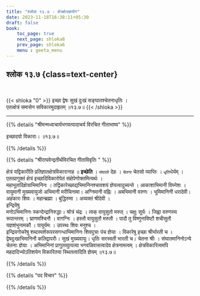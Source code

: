```yaml
---
title: "श्लोक १३.७ - क्षेत्रक्षेत्रज्ञयोग"
date: 2023-11-18T16:38:11+05:30
draft: false
book:
    toc_page: true
    next_page: shloka8
    prev_page: shloka6
    menu : geeta_menu
---
```




## श्लोक १३.७ {class=text-center}

<br/>

{{< shloka  "0"  >}}
इच्छा द्वेषः सुखं दुःखं सङ्घातश्चेतनाधृतिः ।  
एतत्क्षेत्रं समासेन सविकारमुदाहृतम् ॥१३.७॥
{{< /shloka >}}

---


{{% details "श्रीमन्मध्वाचार्यभगवत्पादाचर्य विरचित  गीताभाष्य" %}}

इच्छादयो विकाराः। ॥१३.७॥

{{% /details %}}



{{% details "श्रीराघवेन्द्रतीर्थविरचित गीताविवृतिः " %}}

क्षेत्रं यद्विकारीति प्रतिज्ञातक्षेत्रविकारानाह ॥ **इच्छेति** । 
`संघातो` देहः ।
`चेतना` चेतसो व्याप्तिः । `धृति`धेर्यम्‌ । 
एतत्प्रागुक्तं क्षेत्रं इच्छादिविकारोपेतं
संक्षेपेणोक्तमित्यर्थः ।   
महाभूतादिक्षेत्राभिमानिनः । 
तद्विकारेच्छाद्यभिमानिनश्चावशयं ज्ञेयत्वादुच्यन्ते । 
आकाशाभिमानी विघ्नेशः । वायुमानी मुख्यवायुजो 
अभिमानी मरीचिनामा। अग्निमानी वह्निः । अबभिमानी वरुणः । भूमिमानिनी
धरादेवी। अहंकारः शिवः । महान्ब्रह्मा । बुद्धिरुमा । 
अव्यक्तं श्रीदेवी ।   
इन्द्रियेषु  
मनोऽभिमानिनः स्कन्देन्द्रानिरुद्धाः। 
श्रोत्रं चंद्रः । त्वक्‌ वायुसुतो मरुत्‌ । 
चक्षुः सूर्यः । जिह्वा वरुणस्य रूपान्तरम्‌ । 
घ्राणमश्चिनौ । वागग्निः । हस्तौ वायुसुतौ
मरुतौ । पादौ तु विष्णुनाविष्टौ शचीसुतौ यज्ञशंभुनामकौ । 
पायुर्यमः । 
उपस्थः शिवः मनुश्च ।   
इन्द्रियगोचरेषु शब्दस्पर्शरूपरसगन्धाभिमानिनः शिवपुत्राः पंच
ज्ञेयाः । विकारेषु इच्छा श्रीर्भारती च । 
द्वेषदुःखाभिमानिनौ कलिद्वापरौः। 
सुखं मुख्यवायुः। धृतिः सरस्वती भारती च। चेतना श्रीः । 
संघातमानिनोऽन्ये चेतनाः
ज्ञेयाः । अभिमानिनां प्रागु्तव्युत्पत्या भगवन्निवासत्वादेव 
क्षेत्रनामत्वम्‌ ।
क्षेत्रविकारित्वमपि महदादिभ्योऽतिशयेन विकारितया स्थितत्वादिति
ज्ञेयम्‌  ॥१३.७॥

{{% /details %}}



{{% details "पद विचार" %}}


{{% /details %}}
